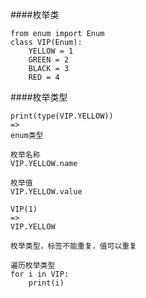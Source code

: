 ####枚举类

    from enum import Enum
    class VIP(Enum):
        YELLOW = 1
        GREEN = 2
        BLACK = 3
        RED = 4
        
####枚举类型
    
    print(type(VIP.YELLOW))
    =>
    enum类型
    
    枚举名称
    VIP.YELLOW.name
    
    枚举值
    VIP.YELLOW.value
    
    VIP(1)
    =>
    VIP.YELLOW
    
    枚举类型，标签不能重复，值可以重复
    
    遍历枚举类型
    for i in VIP:
        print(i)
    
